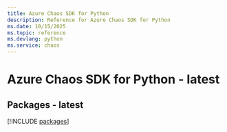 ```yaml
---
title: Azure Chaos SDK for Python
description: Reference for Azure Chaos SDK for Python
ms.date: 10/15/2025
ms.topic: reference
ms.devlang: python
ms.service: chaos
---
```

# Azure Chaos SDK for Python - latest
## Packages - latest
[!INCLUDE [packages](chaos-index.md)]